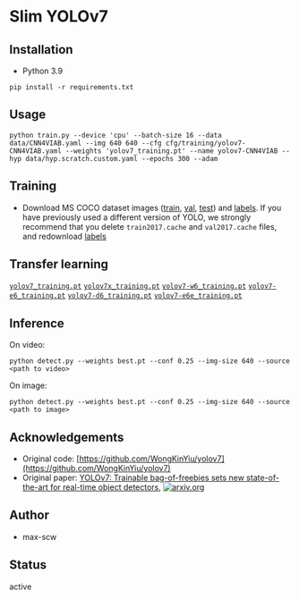 # Slim YOLOv7



## Installation

- Python 3.9

````shell
pip install -r requirements.txt
````


## Usage

````shell
python train.py --device 'cpu' --batch-size 16 --data data/CNN4VIAB.yaml --img 640 640 --cfg cfg/training/yolov7-CNN4VIAB.yaml --weights 'yolov7_training.pt' --name yolov7-CNN4VIAB --hyp data/hyp.scratch.custom.yaml --epochs 300 --adam
````


## Training

* Download MS COCO dataset images ([train](http://images.cocodataset.org/zips/train2017.zip), [val](http://images.cocodataset.org/zips/val2017.zip), [test](http://images.cocodataset.org/zips/test2017.zip)) and [labels](https://github.com/WongKinYiu/yolov7/releases/download/v0.1/coco2017labels-segments.zip). If you have previously used a different version of YOLO, we strongly recommend that you delete `train2017.cache` and `val2017.cache` files, and redownload [labels](https://github.com/WongKinYiu/yolov7/releases/download/v0.1/coco2017labels-segments.zip) 



## Transfer learning

[`yolov7_training.pt`](https://github.com/WongKinYiu/yolov7/releases/download/v0.1/yolov7_training.pt) [`yolov7x_training.pt`](https://github.com/WongKinYiu/yolov7/releases/download/v0.1/yolov7x_training.pt) [`yolov7-w6_training.pt`](https://github.com/WongKinYiu/yolov7/releases/download/v0.1/yolov7-w6_training.pt) [`yolov7-e6_training.pt`](https://github.com/WongKinYiu/yolov7/releases/download/v0.1/yolov7-e6_training.pt) [`yolov7-d6_training.pt`](https://github.com/WongKinYiu/yolov7/releases/download/v0.1/yolov7-d6_training.pt) [`yolov7-e6e_training.pt`](https://github.com/WongKinYiu/yolov7/releases/download/v0.1/yolov7-e6e_training.pt)





## Inference

On video:
``` shell
python detect.py --weights best.pt --conf 0.25 --img-size 640 --source <path to video>
```

On image:
``` shell
python detect.py --weights best.pt --conf 0.25 --img-size 640 --source <path to image>
```

## Acknowledgements

- Original code: [https://github.com/WongKinYiu/yolov7](https://github.com/WongKinYiu/yolov7)
- Original paper: [YOLOv7: Trainable bag-of-freebies sets new state-of-the-art for real-time object detectors](https://arxiv.org/abs/2207.02696), [![arxiv.org](http://img.shields.io/badge/cs.CV-arXiv%3A2207.02696-B31B1B.svg)](https://arxiv.org/abs/2207.02696)


## Author
 - max-scw

## Status
active

